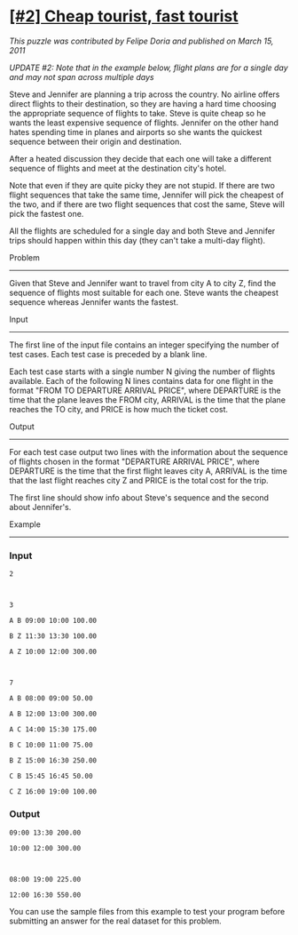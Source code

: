 # [[#2] Cheap tourist, fast tourist](http://puzzlenode.com/puzzles/2-cheap-tourist-fast-tourist)

_This puzzle was contributed by Felipe Doria and published on March 15, 2011_

<!--*UPDATE #1: Previous versions of the solution file for this problem had whitespace issues. Please re-upload if you were having problems before*-->



*UPDATE #2: Note that in the example below, flight plans are for a single day and may not span across multiple days*



Steve and Jennifer are planning a trip across the country. No airline offers direct flights to their destination, so they are having a hard time choosing the appropriate sequence of flights to take. Steve is quite cheap so he wants the least expensive sequence of flights. Jennifer on the other hand hates spending time in planes and airports so she wants the quickest sequence between their origin and destination.



After a heated discussion they decide that each one will take a different sequence of flights and meet at the destination city's hotel.



Note that even if they are quite picky they are not stupid. If there are two flight sequences that take the same time, Jennifer will pick the cheapest of the two, and if there are two flight sequences that cost the same, Steve will pick the fastest one.



All the flights are scheduled for a single day and both Steve and Jennifer trips should happen within this day (they can't take a multi-day flight).



Problem

-------



Given that Steve and Jennifer want to travel from city A to city Z, find the sequence of flights most suitable for each one. Steve wants the cheapest sequence whereas Jennifer wants the fastest.



Input

-----



The first line of the input file contains an integer specifying the number of test cases. Each test case is preceded by a blank line.



Each test case starts with a single number N giving the number of flights available. Each of the following N lines contains data for one flight in the format "FROM TO DEPARTURE ARRIVAL PRICE", where DEPARTURE is the time that the plane leaves the FROM city, ARRIVAL is the time that the plane reaches the TO city, and PRICE is how much the ticket cost.



Output

------



For each test case output two lines with the information about the sequence of flights chosen in the format "DEPARTURE ARRIVAL PRICE", where DEPARTURE is the time that the first flight leaves city A, ARRIVAL is the time that the last flight reaches city Z and PRICE is the total cost for the trip.



The first line should show info about Steve's sequence and the second about Jennifer's.



Example

-------



### Input



    2



    3

    A B 09:00 10:00 100.00

    B Z 11:30 13:30 100.00

    A Z 10:00 12:00 300.00



    7

    A B 08:00 09:00 50.00

    A B 12:00 13:00 300.00

    A C 14:00 15:30 175.00

    B C 10:00 11:00 75.00

    B Z 15:00 16:30 250.00

    C B 15:45 16:45 50.00

    C Z 16:00 19:00 100.00



### Output



    09:00 13:30 200.00

    10:00 12:00 300.00



    08:00 19:00 225.00

    12:00 16:30 550.00



You can use the sample files from this example to test your program before submitting an answer for the real dataset for this problem.
